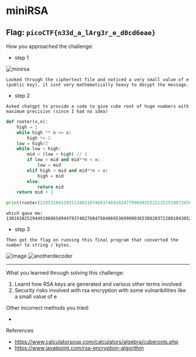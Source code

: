 # miniRSA
**Flag:** `picoCTF{n33d_a_lArg3r_e_d0cd6eae}`
---
How you approached the challenge:

- step 1

![minirsa](https://github.com/user-attachments/assets/06387e86-17bb-4d61-9092-112906790967)
```
Looked through the ciphertext file and noticed a very small value of e (public key), it isnt very mathematically heavy to decypt the message.
```

- step 2

```
Asked chatgpt to provide a code to give cube root of huge numbers with maximum precision (since I had no idea) 
```
```python
def rooter(x,n):
    high = 1
    while high ** n <= x:
        high *= 2
    low = high/2
    while low < high:
        mid = (low + high) // 2
        if low < mid and mid**n < x:
            low = mid
        elif high > mid and mid**n > x:
            high = mid
        else:
            return mid
    return mid + 1

print(rooter(2205316413931134031074603746928247799030155221252519872650080519263755075355825243327515211479747536697517688468095325517209911688684309894900992899707504087647575997847717180766377832435022794675332132906451858990782325436498952049751141,3))
```

```
which gave me: 13016382529449106065894479374027604750406953699090365388203722801043052339225981.
```

- step 3
```
Then got the flag on running this final program that converted the number to string / bytes.
```
![image](https://github.com/user-attachments/assets/eeb44f5e-a978-4046-90e2-b478f87b6965)
![anotherdecoder](https://github.com/user-attachments/assets/33e67b9f-c99e-439c-8fbc-aa3594c9ff58)

---

What you learned through solving this challenge:

1. Learnt how RSA keys are generated and various other terms involved 
2. Security risks involved with rsa encryption with some vulnaribilities like a small value of e

Other incorrect methods you tried:

-
References
- https://www.calculatorsoup.com/calculators/algebra/cuberoots.php
- https://www.javatpoint.com/rsa-encryption-algorithm

